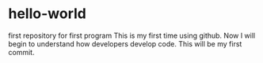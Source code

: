 # hello-world
first repository for first program
This is my first time using github. Now I will begin to understand how developers develop code. 
This will be my first commit. 
